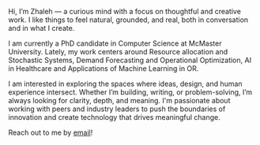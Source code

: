 Hi, I’m Zhaleh — a curious mind with a focus on thoughtful and creative work. I like things to feel natural, grounded, and real, both in conversation and in what I create.

I am currently a PhD candidate in Computer Science at McMaster University. Lately, my work centers around Resource allocation and Stochastic Systems, Demand Forecasting and Operational Optimization, AI in Healthcare and Applications of Machine Learning in OR.

I am interested in exploring the spaces where ideas, design, and human experience intersect. Whether I’m building, writing, or problem-solving, I’m always looking for clarity, depth, and meaning. I'm passionate about working with peers and industry leaders to push the boundaries of innovation and create technology that drives meaningful change.

Reach out to me by [email](mailto:rhmi.zhle@gmail.com)!





